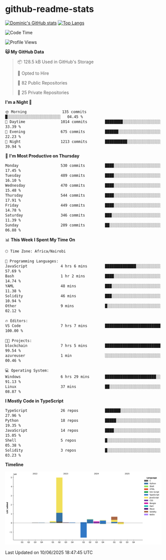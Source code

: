 # github-readme-stats
[![Dominic's GitHub stats](https://github-readme-stats.vercel.app/api?username=Domengo&show_icons=true)](https://github.com/anuraghazra/github-readme-stats)
[![Top Langs](https://github-readme-stats.vercel.app/api/top-langs/?username=Domengo&show_icons=true)](https://github.com/Domengo/github-readme-stats)

<!--START_SECTION:waka-->
![Code Time](http://img.shields.io/badge/Code%20Time-1%2C116%20hrs%2034%20mins-blue)

![Profile Views](http://img.shields.io/badge/Profile%20Views-0-blue)

**🐱 My GitHub Data** 

> 📦 128.5 kB Used in GitHub's Storage 
 > 
> 💼 Opted to Hire
 > 
> 📜 82 Public Repositories 
 > 
> 🔑 25 Private Repositories 
 > 
**I'm a Night 🦉** 

```text
🌞 Morning                135 commits         █░░░░░░░░░░░░░░░░░░░░░░░░   04.45 % 
🌆 Daytime                1014 commits        ████████░░░░░░░░░░░░░░░░░   33.39 % 
🌃 Evening                675 commits         ██████░░░░░░░░░░░░░░░░░░░   22.23 % 
🌙 Night                  1213 commits        ██████████░░░░░░░░░░░░░░░   39.94 % 
```
📅 **I'm Most Productive on Thursday** 

```text
Monday                   530 commits         ████░░░░░░░░░░░░░░░░░░░░░   17.45 % 
Tuesday                  489 commits         ████░░░░░░░░░░░░░░░░░░░░░   16.10 % 
Wednesday                470 commits         ████░░░░░░░░░░░░░░░░░░░░░   15.48 % 
Thursday                 544 commits         ████░░░░░░░░░░░░░░░░░░░░░   17.91 % 
Friday                   449 commits         ████░░░░░░░░░░░░░░░░░░░░░   14.78 % 
Saturday                 346 commits         ███░░░░░░░░░░░░░░░░░░░░░░   11.39 % 
Sunday                   209 commits         ██░░░░░░░░░░░░░░░░░░░░░░░   06.88 % 
```


📊 **This Week I Spent My Time On** 

```text
🕑︎ Time Zone: Africa/Nairobi

💬 Programming Languages: 
JavaScript               4 hrs 6 mins        ██████████████░░░░░░░░░░░   57.69 % 
Bash                     1 hr 2 mins         ████░░░░░░░░░░░░░░░░░░░░░   14.74 % 
YAML                     48 mins             ███░░░░░░░░░░░░░░░░░░░░░░   11.38 % 
Solidity                 46 mins             ███░░░░░░░░░░░░░░░░░░░░░░   10.94 % 
Other                    9 mins              █░░░░░░░░░░░░░░░░░░░░░░░░   02.12 % 

🔥 Editors: 
VS Code                  7 hrs 7 mins        █████████████████████████   100.00 % 

🐱‍💻 Projects: 
blockchain               7 hrs 5 mins        █████████████████████████   99.54 % 
azureuser                1 min               ░░░░░░░░░░░░░░░░░░░░░░░░░   00.46 % 

💻 Operating System: 
Windows                  6 hrs 29 mins       ███████████████████████░░   91.13 % 
Linux                    37 mins             ██░░░░░░░░░░░░░░░░░░░░░░░   08.87 % 
```

**I Mostly Code in TypeScript** 

```text
TypeScript               26 repos            ███████░░░░░░░░░░░░░░░░░░   27.96 % 
Python                   18 repos            █████░░░░░░░░░░░░░░░░░░░░   19.35 % 
JavaScript               14 repos            ████░░░░░░░░░░░░░░░░░░░░░   15.05 % 
Shell                    5 repos             █░░░░░░░░░░░░░░░░░░░░░░░░   05.38 % 
Solidity                 3 repos             █░░░░░░░░░░░░░░░░░░░░░░░░   03.23 % 
```



**Timeline**

![Lines of Code chart](https://raw.githubusercontent.com/Domengo/Domengo/main/assets/bar_graph.png)


 Last Updated on 10/06/2025 18:47:45 UTC
<!--END_SECTION:waka-->


